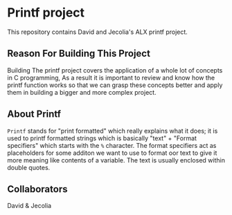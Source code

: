 # Printf project
This repository contains David and Jecolia's ALX printf project.

## Reason For Building This Project
Building The printf project covers the application of a whole lot of concepts in C programming, As a result it is important to review and know how the printf function  works so that we can grasp these concepts better and apply them in building a bigger and more complex project.

## About Printf
`Printf` stands for "print formatted" which really explains what it does; it is used to printf formatted strings which is basically "text" + "Format specifiers" which starts with the `%` character. The format specifiers act as placeholders for some additon we want to use to format oor text to give it more meaning like contents of a variable. The text is usually enclosed within double quotes.
## Collaborators
David & Jecolia
